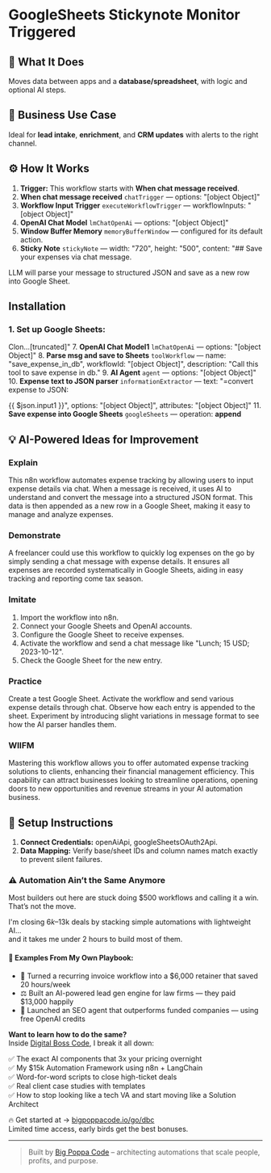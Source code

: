 # GoogleSheets Stickynote Monitor Triggered
  ## 🚀 What It Does
  Moves data between apps and a **database/spreadsheet**, with logic and optional AI steps.
  
  ## 💼 Business Use Case
  Ideal for **lead intake**, **enrichment**, and **CRM updates** with alerts to the right channel.
  
  ## ⚙️ How It Works
  1. **Trigger:** This workflow starts with **When chat message received**.
  2. **When chat message received** `chatTrigger` — options: "[object Object]"
3. **Workflow Input Trigger** `executeWorkflowTrigger` — workflowInputs: "[object Object]"
4. **OpenAI Chat Model** `lmChatOpenAi` — options: "[object Object]"
5. **Window Buffer Memory** `memoryBufferWindow` — configured for its default action.
6. **Sticky Note** `stickyNote` — width: "720", height: "500", content: "## Save your expenses via chat message. 

LLM will parse your message to structured JSON and save as a new row into Google Sheet.

## Installation
### 1. Set up Google Sheets:
Clon…[truncated]"
7. **OpenAI Chat Model1** `lmChatOpenAi` — options: "[object Object]"
8. **Parse msg and save to Sheets** `toolWorkflow` — name: "save_expense_in_db", workflowId: "[object Object]", description: "Call this tool to save expense in db."
9. **AI Agent** `agent` — options: "[object Object]"
10. **Expense text to JSON parser** `informationExtractor` — text: "=convert expense to JSON: 

{{ $json.input1 }}", options: "[object Object]", attributes: "[object Object]"
11. **Save expense into Google Sheets** `googleSheets` — operation: **append**
  
  ## 💡 AI-Powered Ideas for Improvement
  ### Explain
This n8n workflow automates expense tracking by allowing users to input expense details via chat. When a message is received, it uses AI to understand and convert the message into a structured JSON format. This data is then appended as a new row in a Google Sheet, making it easy to manage and analyze expenses.

### Demonstrate
A freelancer could use this workflow to quickly log expenses on the go by simply sending a chat message with expense details. It ensures all expenses are recorded systematically in Google Sheets, aiding in easy tracking and reporting come tax season.

### Imitate
1. Import the workflow into n8n.
2. Connect your Google Sheets and OpenAI accounts.
3. Configure the Google Sheet to receive expenses.
4. Activate the workflow and send a chat message like "Lunch; 15 USD; 2023-10-12".
5. Check the Google Sheet for the new entry.

### Practice
Create a test Google Sheet. Activate the workflow and send various expense details through chat. Observe how each entry is appended to the sheet. Experiment by introducing slight variations in message format to see how the AI parser handles them.

### WIIFM
Mastering this workflow allows you to offer automated expense tracking solutions to clients, enhancing their financial management efficiency. This capability can attract businesses looking to streamline operations, opening doors to new opportunities and revenue streams in your AI automation business.
  
  ## 🔧 Setup Instructions
  1. **Connect Credentials:** openAiApi, googleSheetsOAuth2Api.
2. **Data Mapping:** Verify base/sheet IDs and column names match exactly to prevent silent failures.
  
### ⚠️ Automation Ain’t the Same Anymore

Most builders out here are stuck doing $500 workflows and calling it a win.  
That’s not the move.  

I'm closing $6k–$13k deals by stacking simple automations with lightweight AI...  
and it takes me under 2 hours to build most of them.

#### 🧠 Examples From My Own Playbook:
- 🔁 Turned a recurring invoice workflow into a $6,000 retainer that saved 20 hours/week  
- ⚖️ Built an AI-powered lead gen engine for law firms — they paid $13,000 happily  
- 🚀 Launched an SEO agent that outperforms funded companies — using free OpenAI credits  

**Want to learn how to do the same?**  
Inside [Digital Boss Code](https://bigpoppacode.io/go/dbc), I break it all down:

✅ The exact AI components that 3x your pricing overnight  
✅ My $15k Automation Framework using n8n + LangChain  
✅ Word-for-word scripts to close high-ticket deals  
✅ Real client case studies with templates  
✅ How to stop looking like a tech VA and start moving like a Solution Architect  

🔥 Get started at → [bigpoppacode.io/go/dbc](https://bigpoppacode.io/go/dbc)  
Limited time access, early birds get the best bonuses.

---
> Built by [Big Poppa Code](https://bigpoppacode.io) – architecting automations that scale people, profits, and purpose.
  